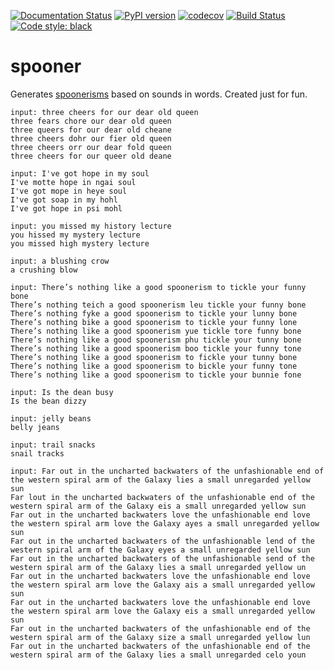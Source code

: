 [![Documentation Status](https://readthedocs.org/projects/spooner/badge/?version=latest)](https://spooner.readthedocs.io/en/latest/?badge=latest)
[![PyPI version](https://badge.fury.io/py/spooner.svg)](https://pypi.org/project/spooner/)
[![codecov](https://codecov.io/gh/danmaps/spooner/branch/master/graph/badge.svg)](https://codecov.io/gh/danmaps/spooner)
[![Build Status](https://dev.azure.com/danmaps/spooner/_apis/build/status/danmaps.spooner?branchName=master)](https://dev.azure.com/dannybmcvey0582/spooner/_build/latest?definitionId=1&branchName=master)
[![Code style: black](https://img.shields.io/badge/code%20style-black-000000.svg)](https://github.com/ambv/black) 

# spooner

Generates [spoonerisms](https://en.wikipedia.org/wiki/Spoonerism) based on sounds in words. Created just for fun.


```
input: three cheers for our dear old queen
three fears chore our dear old queen
three queers for our dear old cheane
three cheers dohr our fier old queen
three cheers orr our dear fold queen
three cheers for our queer old deane

input: I've got hope in my soul
I've motte hope in ngai soul
I've got mope in heye soul
I've got soap in my hohl
I've got hope in psi mohl

input: you missed my history lecture
you hissed my mystery lecture
you missed high mystery lecture

input: a blushing crow
a crushing blow

input: There’s nothing like a good spoonerism to tickle your funny bone
There’s nothing teich a good spoonerism leu tickle your funny bone
There’s nothing fyke a good spoonerism to tickle your lunny bone
There’s nothing bike a good spoonerism to tickle your funny lone
There’s nothing like a good spoonerism yue tickle tore funny bone
There’s nothing like a good spoonerism phu tickle your tunny bone
There’s nothing like a good spoonerism boo tickle your funny tone
There’s nothing like a good spoonerism to fickle your tunny bone
There’s nothing like a good spoonerism to bickle your funny tone
There’s nothing like a good spoonerism to tickle your bunnie fone

input: Is the dean busy
Is the bean dizzy

input: jelly beans
belly jeans

input: trail snacks
snail tracks

input: Far out in the uncharted backwaters of the unfashionable end of the western spiral arm of the Galaxy lies a small unregarded yellow sun
Far lout in the uncharted backwaters of the unfashionable end of the western spiral arm of the Galaxy eis a small unregarded yellow sun
Far out in the uncharted backwaters love the unfashionable end love the western spiral arm love the Galaxy ayes a small unregarded yellow sun
Far out in the uncharted backwaters of the unfashionable lend of the western spiral arm of the Galaxy eyes a small unregarded yellow sun
Far out in the uncharted backwaters of the unfashionable send of the western spiral arm of the Galaxy lies a small unregarded yellow un
Far out in the uncharted backwaters love the unfashionable end love the western spiral arm love the Galaxy ais a small unregarded yellow sun
Far out in the uncharted backwaters love the unfashionable end love the western spiral arm love the Galaxy eis a small unregarded yellow sun
Far out in the uncharted backwaters of the unfashionable end of the western spiral arm of the Galaxy size a small unregarded yellow lun
Far out in the uncharted backwaters of the unfashionable end of the western spiral arm of the Galaxy lies a small unregarded celo youn
```
